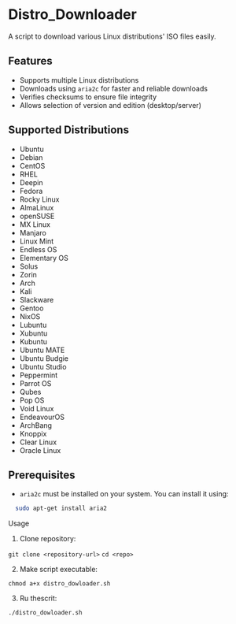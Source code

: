 # Distro_Downloader

A script to download various Linux distributions' ISO files easily.

## Features

- Supports multiple Linux distributions
- Downloads using `aria2c` for faster and reliable downloads
- Verifies checksums to ensure file integrity
- Allows selection of version and edition (desktop/server)

## Supported Distributions

- Ubuntu
- Debian
- CentOS
- RHEL
- Deepin
- Fedora
- Rocky Linux
- AlmaLinux
- openSUSE
- MX Linux
- Manjaro
- Linux Mint
- Endless OS
- Elementary OS
- Solus
- Zorin
- Arch
- Kali
- Slackware
- Gentoo
- NixOS
- Lubuntu
- Xubuntu
- Kubuntu
- Ubuntu MATE
- Ubuntu Budgie
- Ubuntu Studio
- Peppermint
- Parrot OS
- Qubes
- Pop OS
- Void Linux
- EndeavourOS
- ArchBang
- Knoppix
- Clear Linux
- Oracle Linux

## Prerequisites

- `aria2c` must be installed on your system. You can install it using:

```sh
  sudo apt-get install aria2
```

Usage
 1. Clone repository:

`git clone <repository-url>`
`cd <repo>`

 2. Make script executable:

`chmod a+x distro_dowloader.sh`

 3. Ru thescrit:

 `./distro_dowloader.sh`
